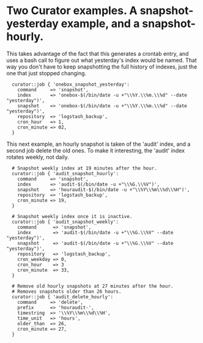 # Two Curator examples. A snapshot-yesterday example, and a snapshot-hourly.

This takes advantage of the fact that this generates a crontab entry,
and uses a bash call to figure out what yesterday's index would be
named. That way you don't have to keep snapshotting the full history
of indexes, just the one that just stopped changing.
```puppet
  curator::job { 'onebox_snapshot_yesterday':
    command     => 'snapshot',
    index       => 'onebox-$(/bin/date -u +"\\%Y.\\%m.\\%d" --date "yesterday")',
    snapshot    => 'onebox-$(/bin/date -u +"\\%Y.\\%m.\\%d" --date "yesterday")',
    repository  => 'logstash_backup',
    cron_hour   => 1,
    cron_minute => 02,
  }

```

This next example, an hourly snapshot is taken of the 'audit' index, and
a second job delete the old ones. To make it interesting, the 'audit' index
rotates weekly, not daily.

```puppet
  # Snapshot weekly index at 19 minutes after the hour.
  curator::job { 'audit_snapshot_hourly':
    command     => 'snapshot',
    index       => 'audit-$(/bin/date -u +"\\%G.\\%V")',
    snapshot    => 'houraudit-$(/bin/date -u +"\\%Y\\%m\\%d\\%H")',
    repository  => 'logstash_backup',
    cron_minute => 19,
  }

  # Snapshot weekly index once it is inactive.
  curator::job { 'audit_snapshot_weekly':
    command      => 'snapshot',
    index        => 'audit-$(/bin/date -u +"\\%G.\\%V" --date "yesterday")',
    snapshot     => 'audit-$(/bin/date -u +"\\%G.\\%V" --date "yesterday")',
    repository   => 'logstash_backup',
    cron_weekday => 0,
    cron_hour    => 3
    cron_minute  => 33,
  }

  # Remove old hourly snapshots at 27 minutes after the hour.
  # Removes snapshots older than 26 hours.
  curator::job { 'audit_delete_hourly':
    command     => 'delete',
    prefix      => 'houraudit-',
    timestring  => '\\%Y\\%m\\%d\\%H',
    time_unit   => 'hours',
    older_than  => 26,
    cron_minute => 27,
  }
```
